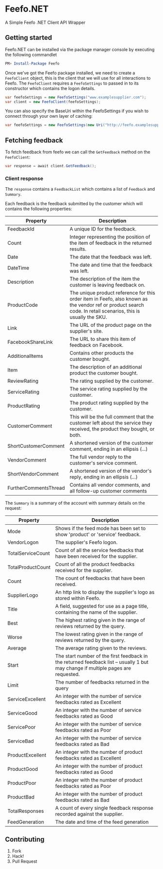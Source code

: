 # Feefo.NET
A Simple Feefo .NET Client API Wrapper

## Getting started
Feefo.NET can be installed via the package manager console by executing the following commandlet

```powershell
PM> Install-Package Feefo
```

Once we've got the Feefo package installed, we need to create a `FeefoClient` object, this is the client that we will use for all interactions to Feefo.
The `FeefoClient` requires a `FeefoSettings` to passed in to its constructor which contains the logon details.

```csharp
var feefoSettings = new FeefoSettings("www.examplesupplier.com");
var client = new FeefoClient(feefoSettings);
```

You can also specify the BaseUri within the FeefoSettings if you wish to connect through your own layer of caching:
```csharp
var feefoSettings = new FeefoSettings(new Uri("http://feefo.examplesupplier.com/feefo/xmlfeed.jsp"), "www.examplesupplier.com");
```

## Fetching feedback
To fetch feedback from feefo we can call the `GetFeedback` method on the `FeefoClient`:

```csharp
var response = await client.GetFeedback();
```

### Client response
The `response` contains a `FeedbackList` which contains a list of `Feedback` and `Summary`.

Each feedback is the feedback submitted by the customer which will contains the following properties:

| Property    | Description                                                                                   |
| ----------- | --------------------------------------------------------------------------------------------- |
| FeedbackId  | A unique ID for the feedback.  |
| Count       | Integer representing the position of the item of feedback in the returned results.   |
| Date        | The date that the feedback was left.   |
| DateTime    | The date and time that the feedback was left.   |
| Description | The description of the item the customer is leaving feedback on.   |
| ProductCode | The unique product reference for this order item in Feefo, also known as the vendor ref or product search code. In retail scenarios, this is usually the SKU.   |
| Link        | The URL of the product page on the supplier's site.   |
| FacebookShareLink  | The URL to share this item of feedback on Facebook.   |
| AdditionalItems    | Contains other products the customer bought.  |
| Item               | The description of an additional product the customer bought.   |
| ReviewRating       | The rating supplied by the customer.   |
| ServiceRating      | The service rating supplied by the customer.   |
| ProductRating      | The product rating supplied by the customer.   |
| CustomerComment    | This will be the full comment that the customer left about the service they received, the product they bought, or both.  |
| ShortCustomerComment | A shortened version of the customer comment, ending in an ellipsis (...)   |
| VendorComment | The full vendor reply to the customer's service comment. |
| ShortVendorComment | A shortened version of the vendor's reply, ending in an ellipsis (...)  |
| FurtherCommentsThread | Contains all vendor comments, and all follow-up customer comments |

The `Summary` is a summary of the account with summary details on the request:

| Property            | Description   |
| ------------------- | ------------- |
| Mode                | Shows if the feed mode has been set to show 'product' or 'service' feedback. |
| VendorLogon         | The supplier's Feefo logon. |
| TotalServiceCount   | Count of all the service feedbacks that have been received for the supplier. |
| TotalProductCount   | Count of all the product feedbacks received for the supplier. |
| Count               | The count of feedbacks that have been received. |
| SupplierLogo        | An http link to display the supplier's logo as stored within Feefo. |
| Title               | A field, suggested for use as a page title, containing the name of the supplier. |
| Best                | The highest rating given in the range of reviews returned by the query. |
| Worse               | The lowest rating given in the range of reviews returned by the query. |
| Average             | The average rating given to the reviews. |
| Start               | The start number of the first feedback in the returned feedback list – usually 1 but may change if multiple pages are requested. |
| Limit               | The number of feedbacks returned in the query |
| ServiceExcellent    | An integer with the number of service feedbacks rated as Excellent |
| ServiceGood    | An integer with the number of service feedbacks rated as Good |
| ServicePoor    | An integer with the number of service feedbacks rated as Poor |
| ServiceBad    | An integer with the number of service feedbacks rated as Bad |
| ProductExcellent    | An integer with the number of product feedbacks rated as Excellent |
| ProductGood    | An integer with the number of product feedbacks rated as Good |
| ProductPoor    | An integer with the number of product feedbacks rated as Poor |
| ProductBad    | An integer with the number of product feedbacks rated as Bad |
| TotalResponses | A count of every single feedback response recorded against the supplier. |
| FeedGeneration | The date and time of the feed generation |

## Contributing

 1. Fork
 1. Hack!
 1. Pull Request






